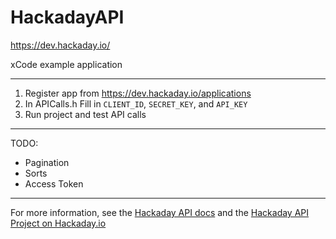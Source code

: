 # HackadayAPI
https://dev.hackaday.io/

xCode example application

----------

1. Register app from https://dev.hackaday.io/applications
2. In APICalls.h Fill in `CLIENT_ID`, `SECRET_KEY`, and `API_KEY`
3. Run project and test API calls

----------

TODO:
- Pagination
- Sorts
- Access Token

----------

For more information, see the [Hackaday API docs](https://dev.hackaday.io/) and the [Hackaday API Project on Hackaday.io](https://hackaday.io/project/5602-hackaday-api)
